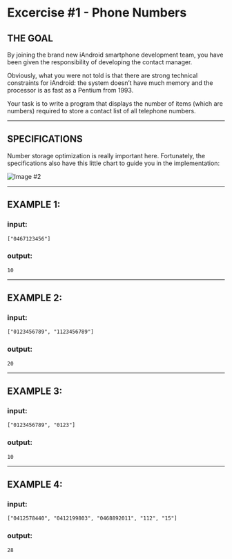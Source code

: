 # Excercise #1 - Phone Numbers

## THE GOAL
By joining the brand new iAndroid smartphone development team, you have been given the responsibility of developing the contact manager.

Obviously, what you were not told is that there are strong technical constraints for iAndroid: the system doesn’t have much memory and the processor is as fast as a Pentium from 1993.

Your task is to write a program that displays the number of items (which are numbers) required to store a contact list of all telephone numbers.

---

## SPECIFICATIONS

Number storage optimization is really important here. Fortunately, the specifications also have this little chart to guide you in the implementation:

![Image #2](https://www.codingame.com/fileservlet?id=266985027077)

---

## EXAMPLE 1:

### input:
    ["0467123456"]

### output:
    10

---

## EXAMPLE 2:

### input:
    ["0123456789", "1123456789"]

### output:
    20

---

## EXAMPLE 3:

### input:
    ["0123456789", "0123"]

### output:
    10

---

## EXAMPLE 4:

### input:
    ["0412578440", "0412199803", "0468892011", "112", "15"]

### output:
    28


